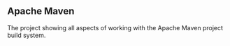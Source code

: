 ## Apache Maven
The project showing all aspects of working with the Apache Maven project build system.